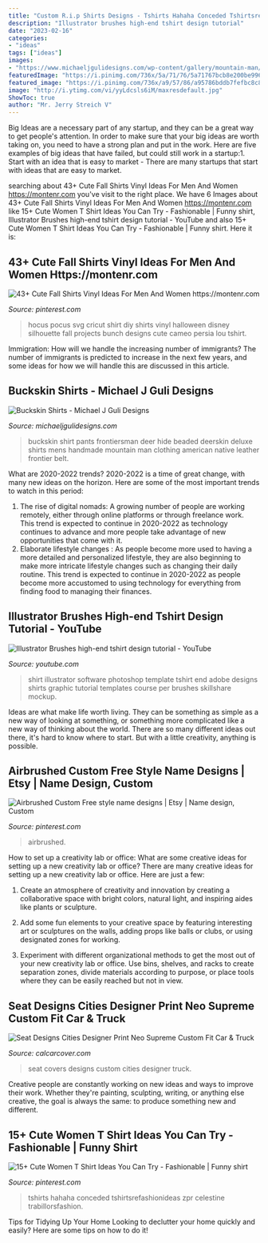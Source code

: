 ```yaml
---
title: "Custom R.i.p Shirts Designs - Tshirts Hahaha Conceded Tshirtsrefashionideas Zpr Celestine Trabillorsfashion"
description: "Illustrator brushes high-end tshirt design tutorial"
date: "2023-02-16"
categories:
- "ideas"
tags: ["ideas"]
images:
- "https://www.michaeljgulidesigns.com/wp-content/gallery/mountain-man/mm_beaded_deluxe_R.jpg"
featuredImage: "https://i.pinimg.com/736x/5a/71/76/5a71767bcb8e200be9961ffa4748b99d.jpg"
featured_image: "https://i.pinimg.com/736x/a9/57/86/a95786bddb7fefbc8c84a2f42126c892.jpg"
image: "http://i.ytimg.com/vi/yyLdcsls6iM/maxresdefault.jpg"
ShowToc: true
author: "Mr. Jerry Streich V"
---
```



Big Ideas are a necessary part of any startup, and they can be a great way to get people's attention. In order to make sure that your big ideas are worth taking on, you need to have a strong plan and put in the work. Here are five examples of big ideas that have failed, but could still work in a startup:1. Start with an idea that is easy to market - There are many startups that start with ideas that are easy to market.

	

		
searching about 43+ Cute Fall Shirts Vinyl Ideas For Men And Women https://montenr.com you've visit to the right place. We have 6 Images about 43+ Cute Fall Shirts Vinyl Ideas For Men And Women https://montenr.com like 15+ Cute Women T Shirt Ideas You Can Try - Fashionable | Funny shirt, Illustrator Brushes high-end tshirt design tutorial - YouTube and also 15+ Cute Women T Shirt Ideas You Can Try - Fashionable | Funny shirt. Here it is:
		
    
## 43+ Cute Fall Shirts Vinyl Ideas For Men And Women Https://montenr.com

<img loading=lazy src="https://i.pinimg.com/736x/5a/71/76/5a71767bcb8e200be9961ffa4748b99d.jpg" onerror="this.onerror=null;this.src='https://tse3.mm.bing.net/th?id=OIP.W7nxaWNUJkG67bfrebC0XwHaNF&amp;pid=15.1';" alt="43+ Cute Fall Shirts Vinyl Ideas For Men And Women https://montenr.com">

_Source: pinterest.com_

>hocus pocus svg cricut shirt diy shirts vinyl halloween disney silhouette fall projects bunch designs cute cameo persia lou tshirt. 

	

Immigration: How will we handle the increasing number of immigrants?
The number of immigrants is predicted to increase in the next few years, and some ideas for how we will handle this are discussed in this article.

    
## Buckskin Shirts - Michael J Guli Designs

<img loading=lazy src="https://www.michaeljgulidesigns.com/wp-content/gallery/mountain-man/mm_beaded_deluxe_R.jpg" onerror="this.onerror=null;this.src='https://tse4.mm.bing.net/th?id=OIP.1k3bTfhOziA1Kwx91PSQTgHaLU&amp;pid=15.1';" alt="Buckskin Shirts - Michael J Guli Designs">

_Source: michaeljgulidesigns.com_

>buckskin shirt pants frontiersman deer hide beaded deerskin deluxe shirts mens handmade mountain man clothing american native leather frontier belt. 

	

What are 2020-2022 trends?
2020-2022 is a time of great change, with many new ideas on the horizon. Here are some of the most important trends to watch in this period: 
1. The rise of digital nomads: A growing number of people are working remotely, either through online platforms or through freelance work. This trend is expected to continue in 2020-2022 as technology continues to advance and more people take advantage of new opportunities that come with it. 
2. Elaborate lifestyle changes : As people become more used to having a more detailed and personalized lifestyle, they are also beginning to make more intricate lifestyle changes such as changing their daily routine. This trend is expected to continue in 2020-2022 as people become more accustomed to using technology for everything from finding food to managing their finances. 

    
## Illustrator Brushes High-end Tshirt Design Tutorial - YouTube

<img loading=lazy src="http://i.ytimg.com/vi/yyLdcsls6iM/maxresdefault.jpg" onerror="this.onerror=null;this.src='https://tse3.mm.bing.net/th?id=OIP.EMzlzVxI3Bg3yHcyLNyXTQHaEK&amp;pid=15.1';" alt="Illustrator Brushes high-end tshirt design tutorial - YouTube">

_Source: youtube.com_

>shirt illustrator software photoshop template tshirt end adobe designs shirts graphic tutorial templates course per brushes skillshare mockup. 

	

Ideas are what make life worth living. They can be something as simple as a new way of looking at something, or something more complicated like a new way of thinking about the world. There are so many different ideas out there, it's hard to know where to start. But with a little creativity, anything is possible.

    
## Airbrushed Custom Free Style Name Designs | Etsy | Name Design, Custom

<img loading=lazy src="https://i.pinimg.com/736x/a9/57/86/a95786bddb7fefbc8c84a2f42126c892.jpg" onerror="this.onerror=null;this.src='https://tse3.mm.bing.net/th?id=OIP.vUZ7onyl8iyKQuoTqWYJjQHaHa&amp;pid=15.1';" alt="Airbrushed Custom Free style name designs | Etsy | Name design, Custom">

_Source: pinterest.com_

>airbrushed. 

	

How to set up a creativity lab or office: What are some creative ideas for setting up a new creativity lab or office?
There are many creative ideas for setting up a new creativity lab or office. Here are just a few: 
1. Create an atmosphere of creativity and innovation by creating a collaborative space with bright colors, natural light, and inspiring aides like plants or sculpture.

2. Add some fun elements to your creative space by featuring interesting art or sculptures on the walls, adding props like balls or clubs, or using designated zones for working.

3. Experiment with different organizational methods to get the most out of your new creativity lab or office. Use bins, shelves, and racks to create separation zones, divide materials according to purpose, or place tools where they can be easily reached but not in view.

    
## Seat Designs Cities Designer Print Neo Supreme Custom Fit Car &amp; Truck

<img loading=lazy src="https://api.calcarcover.com/data/default/images/catalog/1000/Turnkey/7/cities_gold_2-4753.jpg" onerror="this.onerror=null;this.src='https://tse3.mm.bing.net/th?id=OIP.4KS2YM-zcAlyym3WUOA-EQHaLH&amp;pid=15.1';" alt="Seat Designs Cities Designer Print Neo Supreme Custom Fit Car &amp; Truck">

_Source: calcarcover.com_

>seat covers designs custom cities designer truck. 

	

Creative people are constantly working on new ideas and ways to improve their work. Whether they're painting, sculpting, writing, or anything else creative, the goal is always the same: to produce something new and different.

    
## 15+ Cute Women T Shirt Ideas You Can Try - Fashionable | Funny Shirt

<img loading=lazy src="https://i.pinimg.com/736x/8b/d4/23/8bd4238698f2a43509462d7dbf60ffbe.jpg" onerror="this.onerror=null;this.src='https://tse3.mm.bing.net/th?id=OIP.d3EwFgQ1g0_H3DQdtCcx6QHaKY&amp;pid=15.1';" alt="15+ Cute Women T Shirt Ideas You Can Try - Fashionable | Funny shirt">

_Source: pinterest.com_

>tshirts hahaha conceded tshirtsrefashionideas zpr celestine trabillorsfashion. 

	

Tips for Tidying Up Your Home
Looking to declutter your home quickly and easily? Here are some tips on how to do it!

